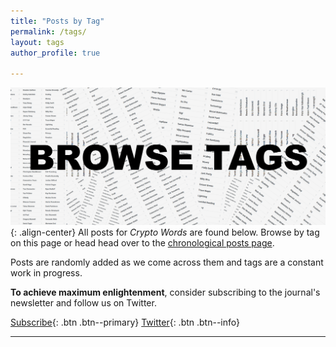 ```yaml
---
title: "Posts by Tag"
permalink: /tags/
layout: tags
author_profile: true

---
```


![](/assets/images/tags.PNG){: .align-center}
All posts for _Crypto Words_ are found below. Browse by tag on this page or head head over to the [chronological posts page](https://cryptowords.github.io/categories/posts/).

Posts are randomly added as we come across them and tags are a constant work in progress.

**To achieve maximum enlightenment**, consider subscribing to the journal's newsletter and follow us on Twitter.

[Subscribe](https://mailchi.mp/2731ce628dba/cryptowordsnewsletter){: .btn .btn--primary} [<i class="fab fa-twitter"></i> Twitter](https://twitter.com/_cryptowords){: .btn .btn--info}

***
